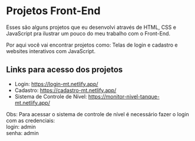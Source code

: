 # Projetos Front-End

Esses são alguns projetos que eu desenvolvi através de HTML, CSS e JavaScript pra ilustrar um pouco do meu trabalho com o Front-End.

Por aqui você vai encontrar projetos como: Telas de login e cadastro e websites interativos com JavaScript.

## Links para acesso dos projetos

* Login: https://login-mt.netlify.app/
* Cadastro: https://cadastro-mt.netlify.app/
* Sistema de Controle de Nível: https://monitor-nivel-tanque-mt.netlify.app/

 Obs: Para acessar o sistema de controle de nível é necessário fazer o login com as credenciais: <br>
login: admin <br>
senha: admin
